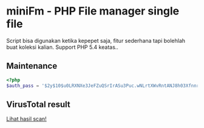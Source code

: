 miniFm - PHP File manager single file
=======================================

Script bisa digunakan ketika kepepet saja, fitur sederhana tapi bolehlah buat koleksi kalian. 
Support PHP 5.4 keatas..

Maintenance
-------

```php
<?php
$auth_pass = '$2y$10$u0LRXNXe3JeFZuQSrIrASu3Puc.wNLrtXWvRntANJ8h03Xfnnr4YK'; /* ganti dengan password andalan kalian!. contoh: PASSWORD_HASH('r00t',PASSWORD_DEFAULT) */
```

VirusTotal result
-------

<a href="https://www.virustotal.com/gui/file/22ab99956600927beb5903709c8923529e2ee6e7d1cc912ae4915808b37b357e?nocache=1" target="_blank">Lihat hasil scan!</a>
